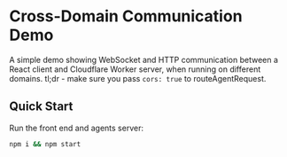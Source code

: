 # Cross-Domain Communication Demo

A simple demo showing WebSocket and HTTP communication between a React client and Cloudflare Worker server, when running on different domains. tl;dr - make sure you pass `cors: true` to routeAgentRequest.

## Quick Start

Run the front end and agents server:

```bash
npm i && npm start
```
